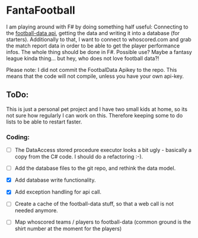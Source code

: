 # FantaFootball
I am playing around with F# by doing something half useful: Connecting to the [football-data api](http://football-data.org/), getting the data and writing it into a database (for starters).
Additionally to that, I want to connect to whoscored.com and grab the match report data in order to be able to get the player performance infos. 
The whole thing should be done in F#. Possible use? Maybe a fantasy league kinda thing... but hey, who does not love football data?!
 
Please note: I did not commit the FootbalData Apikey to the repo. This means that the code will not compile, unless you have your own api-key. 

## ToDo:

This is just a personal pet project and I have two small kids at home, so its not sure how regularly I can work on this. Therefore keeping some to do lists to be able to restart faster. 

### Coding:
- [ ] The DataAccess stored procedure executor looks a bit ugly - basically a copy from the C# code. I should do a refactoring :-).
- [ ] Add the database files to the git repo, and rethink the data model.
- [x] Add database write functionality.
- [x] Add exception handling for api call.
- [ ] Create a cache of the football-data stuff, so that a web call is not needed anymore.
- [ ] Map whoscored teams / players to football-data (common ground is the shirt number at the moment for the players)

